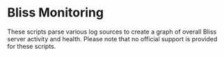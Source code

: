 Bliss Monitoring
================

These scripts parse various log sources to create a graph of overall Bliss server activity and health. Please note that no official support is provided for these scripts.

